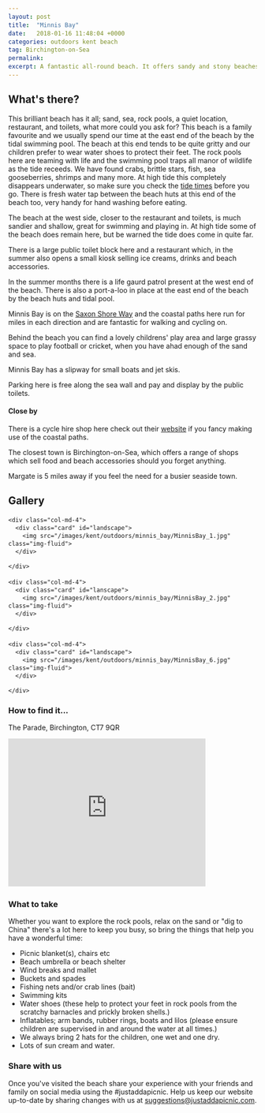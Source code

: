 ```yaml
---
layout: post
title:  "Minnis Bay"
date:   2018-01-16 11:48:04 +0000
categories: outdoors kent beach
tag: Birchington-on-Sea
permalink: 
excerpt: A fantastic all-round beach. It offers sandy and stony beaches with a large tidal swimming pool and great rock pools to explore at low tide.  There is a playground and large playing field behind the beach.
---
```


## What's there?

This brilliant beach has it all; sand, sea, rock pools, a quiet location, restaurant, and toilets, what more could you ask for?  This beach is a family favourite and we usually spend our time at the east end of the beach by the tidal swimming pool. The beach at this end tends to be quite gritty and our children prefer to wear water shoes to protect their feet. The rock pools here are teaming with life and the swimming pool traps all manor of wildlife as the tide receeds.  We have found crabs, brittle stars, fish, sea gooseberries, shrimps and many more.  At high tide this completely disappears underwater, so make sure you check the [tide times](http://www.bbc.co.uk/weather/coast_and_sea/tide_tables/9/103#tide-details) before you go.  There is fresh water tap between the beach huts at this end of the beach too, very handy for hand washing before eating.  

The beach at the west side, closer to the restaurant and toilets, is much sandier and shallow, great for swimming and playing in.  At high tide some of the beach does remain here, but be warned the tide does come in quite far.

There is a large public toilet block here and a restaurant which, in the summer also opens a small kiosk selling ice creams, drinks and beach accessories.

In the summer months there is a life gaurd patrol present at the west end of the beach. There is also a port-a-loo in place at the east end of the beach by the beach huts and tidal pool.

Minnis Bay is on the [Saxon Shore Way](http://www.medway.gov.uk/pdf/walking_the_saxon_shore_way_through_medway.pdf) and the coastal paths here run for miles in each direction and are fantastic for walking and cycling on.

Behind the beach you can find a lovely childrens' play area and large grassy space to play football or cricket, when you have ahad enough of the sand and sea.

Minnis Bay has a slipway for small boats and jet skis.

Parking here is free along the sea wall and pay and display by the public toilets.

#### Close by

There is a cycle hire shop here check out their [website](https://www.vctbikehire.co.uk/) if you fancy making use of the coastal paths.

The closest town is Birchington-on-Sea, which offers a range of shops which sell food and beach accessories should you forget anything.

Margate is 5 miles away if you feel the need for a busier seaside town.


## Gallery

<div class="container">

  <div class="row">

    <div class="col-md-4">
      <div class="card" id="landscape">
        <img src="/images/kent/outdoors/minnis_bay/MinnisBay_1.jpg" class="img-fluid">
      </div>
<!-- 
      <div class="card" id="landscape">
        <img src="" class="img-fluid">
      </div>  -->
    </div>

    <div class="col-md-4">
      <div class="card" id="lanscape">
        <img src="/images/kent/outdoors/minnis_bay/MinnisBay_2.jpg" class="img-fluid">
      </div>
<!-- 
      <div class="card" id="portrait">
        <img src="" class="img-fluid">
      </div>-->
    </div>

    <div class="col-md-4">
      <div class="card" id="landscape">
        <img src="/images/kent/outdoors/minnis_bay/MinnisBay_6.jpg" class="img-fluid">
      </div>

<!--       <div class="card" id="landscape">
        <img src="" class="img-fluid">
      </div> -->
    </div>

  </div>      
</div>


### How to find it...

The Parade, Birchington, CT7 9QR

<iframe src="https://www.google.com/maps/embed?pb=!1m18!1m12!1m3!1d2491.290351684059!2d1.280379546757249!3d51.37914184912652!2m3!1f0!2f0!3f0!3m2!1i1024!2i768!4f13.1!3m3!1m2!1s0x47d94d070d210e8b%3A0xd65745f1cfa3a731!2sMinnis+Bay+Tidal+Pool!5e0!3m2!1sen!2suk!4v1516104467715" width="400" height="300" frameborder="0" style="border:0" allowfullscreen></iframe>

### What to take

Whether you want to explore the rock pools, relax on the sand or "dig to China" there's a lot here to keep you busy, so bring the things that help you have a wonderful time:

* Picnic blanket(s), chairs etc
* Beach umbrella or beach shelter
* Wind breaks and mallet
* Buckets and spades
* Fishing nets and/or crab lines (bait)
* Swimming kits
* Water shoes (these help to protect your feet in rock pools from the scratchy barnacles and prickly broken shells.)
* Inflatables; arm bands, rubber rings, boats and lilos (please ensure children are supervised in and around the water at all times.)
* We always bring 2 hats for the children, one wet and one dry.
* Lots of sun cream and water.

### Share with us
Once you've visited the beach share your experience with your friends and family on social media using the #justaddapicnic.  Help us keep our website up-to-date by sharing changes with us at suggestions@justaddapicnic.com. 
